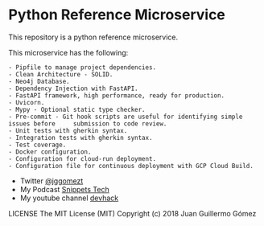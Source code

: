 # Python Reference Microservice

This repository is a python reference microservice.

This microservice has the following:

    - Pipfile to manage project dependencies.
    - Clean Architecture - SOLID.
    - Neo4j Database.
    - Dependency Injection with FastAPI.
    - FastAPI framework, high performance, ready for production.
    - Uvicorn.
    - Mypy - Optional static type checker.
    - Pre-commit - Git hook scripts are useful for identifying simple issues before     submission to code review.
    - Unit tests with gherkin syntax.
    - Integration tests with gherkin syntax.
    - Test coverage.
    - Docker configuration.
    - Configuration for cloud-run deployment.
    - Configuration file for continuous deployment with GCP Cloud Build.

- Twitter [@jggomezt](https://twitter.com/jggomezt)
- My Podcast [Snippets Tech](https://anchor.fm/jggomez)
- My youtube channel [devhack](https://www.youtube.com/devhack)


LICENSE
The MIT License (MIT)
Copyright (c) 2018 Juan Guillermo Gómez
